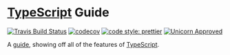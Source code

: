 # [TypeScript][] Guide

[![Travis Build Status](https://img.shields.io/travis/jedmao/typescript-guide.svg)](https://travis-ci.org/jedmao/typescript-guide)
[![codecov](https://codecov.io/gh/jedmao/typescript-guide/branch/master/graph/badge.svg)](https://codecov.io/gh/jedmao/typescript-guide)
[![code style: prettier](https://img.shields.io/badge/code_style-prettier-ff69b4.svg)](https://github.com/prettier/prettier)
[![Unicorn Approved](https://img.shields.io/badge/unicorn-approved-ff69b4.svg)](https://twitter.com/sindresorhus/status/457989012528316416?ref_src=twsrc%5Etfw&ref_url=https%3A%2F%2Fwww.quora.com%2FWhat-does-the-unicorn-approved-shield-mean-in-GitHub)

A [guide][], showing off all of the features of [TypeScript][].

[guide]: http://www.typescriptlang.org/docs/handbook/basic-types.html
[typescript]: http://www.typescriptlang.org/index.html
